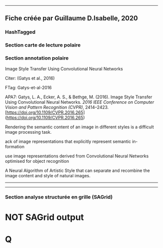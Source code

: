 
----
Fiche créée par Guillaume D.Isabelle, 2020 
---- 

### HashTagged 


### Section carte de lecture polaire
### Section annotation polaire
Image Style Transfer Using Convolutional Neural Networks



Citer: (Gatys et al., 2016)

FTag: Gatys-et-al-2016

APA7: Gatys, L. A., Ecker, A. S., & Bethge, M. (2016). Image Style Transfer Using Convolutional Neural Networks. _2016 IEEE Conference on Computer Vision and Pattern Recognition (CVPR)_, 2414–2423. [https://doi.org/10.1109/CVPR.2016.265] (https://doi.org/10.1109/CVPR.2016.265)



Rendering the semantic content of an image in different styles is a difficult image processing task.



ack of image representations that explicitly represent semantic in- formation



use image representations derived from Convolutional Neural Networks optimised for object recognition



A Neural Algorithm of Artistic Style that can separate and recombine the image content and style of natural images.






----

----



### Section analyse structurée en grille (SAGrid)


# NOT SAGrid output

# Q

